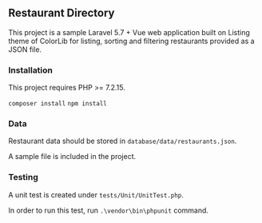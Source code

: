 ## Restaurant Directory

This project is a sample Laravel 5.7 + Vue web application built on Listing theme of ColorLib for listing, sorting and filtering restaurants provided as a JSON file.

### Installation

This project requires PHP >= 7.2.15.

`composer install`
`npm install`

### Data

Restaurant data should be stored in `database/data/restaurants.json`.

A sample file is included in the project.

### Testing

A unit test is created under `tests/Unit/UnitTest.php`.

In order to run this test, run `.\vendor\bin\phpunit` command.